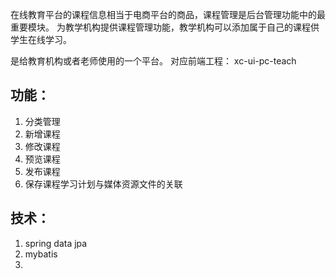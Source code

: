 在线教育平台的课程信息相当于电商平台的商品，课程管理是后台管理功能中的最重要模块。 为教学机构提供课程管理功能，教学机构可以添加属于自己的课程供学生在线学习。

是给教育机构或者老师使用的一个平台。 对应前端工程： xc-ui-pc-teach

## 功能：

1. 分类管理
2. 新增课程
3. 修改课程
4. 预览课程
5. 发布课程
6. 保存课程学习计划与媒体资源文件的关联

## 技术：

1. spring data jpa
2. mybatis
3. 

